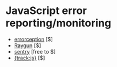 # JavaScript error reporting/monitoring

* [errorception](https://errorception.com/) [$]
* [Raygun](https://raygun.io) [$]
* [sentry](https://getsentry.com/welcome/) [free to $]
* [{track:js}](https://trackjs.com/) [$]








































 






